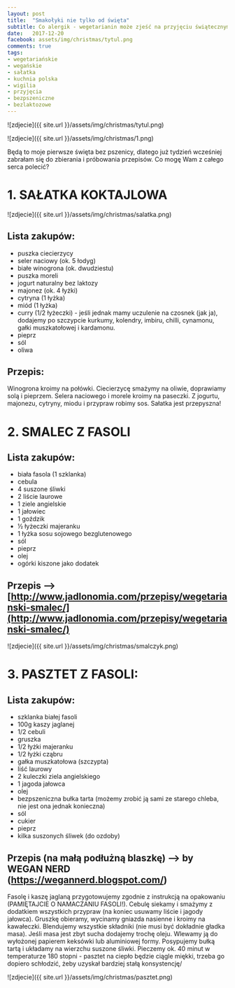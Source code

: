 ```yaml
---
layout: post
title:  "Smakołyki nie tylko od święta"
subtitle: Co alergik - wegetarianin może zjeść na przyjęciu świątecznym?
date:   2017-12-20
facebook: assets/img/christmas/tytul.png
comments: true
tags:
- wegetariańskie
- wegańskie
- sałatka
- kuchnia polska
- wigilia
- przyjęcia
- bezpszeniczne
- bezlaktozowe 
---
```


![zdjecie]({{ site.url }}/assets/img/christmas/tytul.png)

![zdjecie]({{ site.url }}/assets/img/christmas/1.png)


Będą to moje pierwsze święta bez pszenicy, dlatego już tydzień wcześniej zabrałam się do zbierania i próbowania przepisów. Co mogę Wam z całego serca polecić?

# 1. SAŁATKA KOKTAJLOWA

![zdjecie]({{ site.url }}/assets/img/christmas/salatka.png)

## Lista zakupów:

* puszka ciecierzycy
* seler naciowy (ok. 5 łodyg)
* białe winogrona (ok. dwudziestu)
* puszka moreli 
* jogurt naturalny bez laktozy
* majonez (ok. 4 łyżki)
* cytryna (1 łyżka)
* miód (1 łyżka)
* curry (1/2 łyżeczki) - jeśli jednak mamy uczulenie na czosnek (jak ja), dodajemy po szczypcie kurkumy, kolendry, imbiru, chilli, cynamonu, gałki muszkatołowej i kardamonu.
* pieprz
* sól
* oliwa

## Przepis:

Winogrona kroimy na połówki. Ciecierzycę smażymy na oliwie, doprawiamy solą i pieprzem. Selera naciowego i morele kroimy na paseczki. Z jogurtu, majonezu, cytryny, miodu i przypraw robimy sos. Sałatka jest przepyszna!

# 2. SMALEC Z FASOLI

## Lista zakupów:
* biała fasola (1 szklanka)
* cebula
* 4 suszone śliwki
* 2 liście laurowe
* 1 ziele angielskie
* 1 jałowiec
* 1 goździk
* ½ łyżeczki majeranku
* 1 łyżka sosu sojowego bezglutenowego
* sól 
* pieprz
* olej
* ogórki kiszone jako dodatek

## Przepis --> [http://www.jadlonomia.com/przepisy/wegetarianski-smalec/](http://www.jadlonomia.com/przepisy/wegetarianski-smalec/) 

![zdjecie]({{ site.url }}/assets/img/christmas/smalczyk.png)

# 3. PASZTET Z FASOLI:

## Lista zakupów:

* szklanka białej fasoli
* 100g kaszy jaglanej
* 1/2 cebuli
* gruszka
* 1/2 łyżki majeranku
* 1/2 łyżki cząbru
* gałka muszkatołowa (szczypta)
* liść laurowy
* 2 kuleczki ziela angielskiego
* 1 jagoda jałowca
* olej
* bezpszeniczna bułka tarta (możemy zrobić ją sami ze starego chleba, nie jest ona jednak konieczna)
* sól
* cukier
* pieprz
* kilka suszonych śliwek (do ozdoby)

## Przepis (na małą podłużną blaszkę) --> by WEGAN NERD (https://wegannerd.blogspot.com/)

Fasolę i kaszę jaglaną przygotowujemy zgodnie z instrukcją na opakowaniu (PAMIĘTAJCIE O NAMACZANIU FASOLI!). Cebulę siekamy i smażymy z dodatkiem wszystkich przypraw (na koniec usuwamy liście i jagody jałowca). Gruszkę obieramy, wycinamy gniazda nasienne i kroimy na kawałeczki. Blendujemy wszystkie składniki (nie musi być dokładnie gładka masa). Jeśli masa jest zbyt sucha dodajemy trochę oleju. Wlewamy ją do wyłożonej papierem keksówki lub aluminiowej formy. Posypujemy bułką tartą i układamy na wierzchu suszone śliwki. Pieczemy ok. 40 minut w temperaturze 180 stopni - pasztet na ciepło będzie ciągle miękki, trzeba go dopiero schłodzić, żeby uzyskał bardziej stałą konsystencję/

![zdjecie]({{ site.url }}/assets/img/christmas/pasztet.png)

